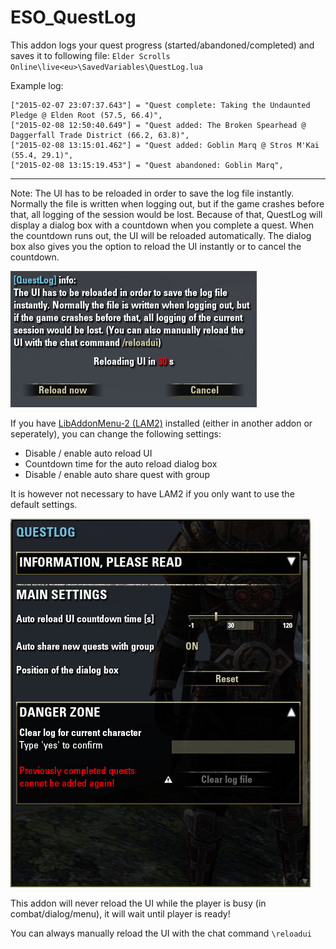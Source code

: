 # ESO_QuestLog

This addon logs your quest progress (started/abandoned/completed) and saves it to following file:
`Elder Scrolls Online\live<eu>\SavedVariables\QuestLog.lua`

Example log:

```
["2015-02-07 23:07:37.643"] = "Quest complete: Taking the Undaunted Pledge @ Elden Root (57.5, 66.4)",
["2015-02-08 12:50:40.649"] = "Quest added: The Broken Spearhead @ Daggerfall Trade District (66.2, 63.8)",
["2015-02-08 13:15:01.462"] = "Quest added: Goblin Marq @ Stros M'Kai (55.4, 29.1)",
["2015-02-08 13:15:19.453"] = "Quest abandoned: Goblin Marq",
```

---
Note: The UI has to be reloaded in order to save the log file instantly. Normally the file is written when logging out, but if the game crashes before that, all logging of the session would be lost.
Because of that, QuestLog will display a dialog box with a countdown when you complete a quest. When the countdown runs out, the UI will be reloaded automatically. The dialog box also gives you the option to reload the UI instantly or to cancel the countdown.

![Screenshot 01 - Dialog box](Img/Screenshot_01.png)

If you have [LibAddonMenu-2 (LAM2)](http://www.esoui.com/downloads/info7-LibAddonMenu.html) installed (either in another addon or seperately), you can change the following settings:

- Disable / enable auto reload UI
- Countdown time for the auto reload dialog box
- Disable / enable auto share quest with group

It is however not necessary to have LAM2 if you only want to use the default settings.

![Screenshot 01 - LAM2 menu](Img/Screenshot_02.png)

This addon will never reload the UI while the player is busy (in combat/dialog/menu), it will wait until player is ready!

You can always manually reload the UI with the chat command `\reloadui`